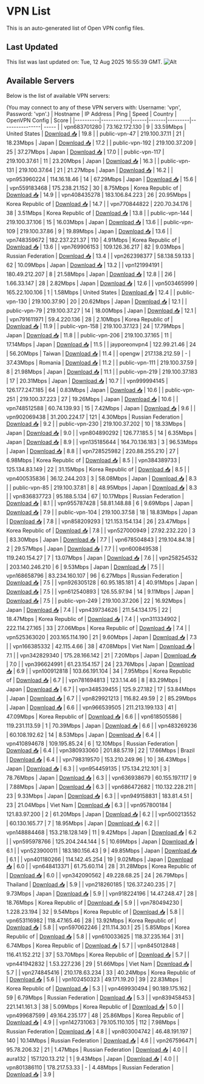# VPN List

This is an auto-generated list of Open VPN config files.

## Last Updated

This list was last updated on: Tue, 12 Aug 2025 16:55:39 GMT.
![Alt](https://repobeats.axiom.co/api/embed/186b98318ef1479477931607c1ad7d823f12451f.svg "Repobeats analytics image")

## Available Servers

Below is the list of available VPN servers:

(You may connect to any of these VPN servers with: Username: 'vpn', Password: 'vpn'.)
| Hostname | IP Address | Ping | Speed | Country | OpenVPN Config | Score |
|----------|------------|------|-------|---------|----------------| ----- |
| vpn683701280 | 73.162.172.130 | 9 | 33.59Mbps | United States | [Download 📥](./configs/server_0_US.ovpn) | 19.8 |
| public-vpn-47 | 219.100.37.11 | 21 | 18.23Mbps | Japan | [Download 📥](./configs/server_1_JP.ovpn) | 17.2 |
| public-vpn-192 | 219.100.37.209 | 25 | 37.27Mbps | Japan | [Download 📥](./configs/server_2_JP.ovpn) | 17.0 |
| public-vpn-117 | 219.100.37.61 | 11 | 23.20Mbps | Japan | [Download 📥](./configs/server_3_JP.ovpn) | 16.3 |
| public-vpn-131 | 219.100.37.64 | 21 | 21.27Mbps | Japan | [Download 📥](./configs/server_4_JP.ovpn) | 16.2 |
| vpn953960224 | 114.16.18.46 | 14 | 67.29Mbps | Japan | [Download 📥](./configs/server_5_JP.ovpn) | 15.6 |
| vpn559183468 | 175.238.21.152 | 30 | 8.75Mbps | Korea Republic of | [Download 📥](./configs/server_6_KR.ovpn) | 14.9 |
| vpn408435278 | 183.106.84.223 | 26 | 20.95Mbps | Korea Republic of | [Download 📥](./configs/server_7_KR.ovpn) | 14.7 |
| vpn770844822 | 220.70.34.176 | 38 | 3.51Mbps | Korea Republic of | [Download 📥](./configs/server_8_KR.ovpn) | 13.8 |
| public-vpn-144 | 219.100.37.106 | 15 | 16.03Mbps | Japan | [Download 📥](./configs/server_9_JP.ovpn) | 13.6 |
| public-vpn-109 | 219.100.37.86 | 9 | 19.89Mbps | Japan | [Download 📥](./configs/server_10_JP.ovpn) | 13.6 |
| vpn748359672 | 182.237.221.37 | 110 | 4.91Mbps | Korea Republic of | [Download 📥](./configs/server_11_KR.ovpn) | 13.6 |
| vpn769906153 | 109.126.36.217 | 82 | 9.03Mbps | Russian Federation | [Download 📥](./configs/server_12_RU.ovpn) | 13.4 |
| vpn262398377 | 58.138.59.133 | 62 | 10.09Mbps | Japan | [Download 📥](./configs/server_13_JP.ovpn) | 13.2 |
| vpn121994191 | 180.49.212.207 | 8 | 21.58Mbps | Japan | [Download 📥](./configs/server_14_JP.ovpn) | 12.8 |
| 2i6 | 1.66.33.147 | 28 | 2.82Mbps | Japan | [Download 📥](./configs/server_15_JP.ovpn) | 12.6 |
| vpn503465999 | 165.22.100.106 | 1 | 1.58Mbps | United States | [Download 📥](./configs/server_16_US.ovpn) | 12.4 |
| public-vpn-130 | 219.100.37.90 | 20 | 20.62Mbps | Japan | [Download 📥](./configs/server_17_JP.ovpn) | 12.1 |
| public-vpn-79 | 219.100.37.27 | 14 | 18.00Mbps | Japan | [Download 📥](./configs/server_18_JP.ovpn) | 12.1 |
| vpn791611971 | 59.4.220.136 | 28 | 2.10Mbps | Korea Republic of | [Download 📥](./configs/server_19_KR.ovpn) | 11.9 |
| public-vpn-158 | 219.100.37.123 | 24 | 17.79Mbps | Japan | [Download 📥](./configs/server_20_JP.ovpn) | 11.8 |
| public-vpn-206 | 219.100.37.165 | 11 | 17.14Mbps | Japan | [Download 📥](./configs/server_21_JP.ovpn) | 11.5 |
| jayporeonvpn4 | 122.99.21.46 | 24 | 56.20Mbps | Taiwan | [Download 📥](./configs/server_22_TW.ovpn) | 11.4 |
| opengw | 217.138.212.59 | - | 37.43Mbps | Romania | [Download 📥](./configs/server_23_RO.ovpn) | 11.2 |
| public-vpn-111 | 219.100.37.59 | 8 | 21.98Mbps | Japan | [Download 📥](./configs/server_24_JP.ovpn) | 11.1 |
| public-vpn-219 | 219.100.37.183 | 17 | 20.31Mbps | Japan | [Download 📥](./configs/server_25_JP.ovpn) | 10.7 |
| vpn999994145 | 126.177.247.185 | 64 | 0.83Mbps | Japan | [Download 📥](./configs/server_26_JP.ovpn) | 10.6 |
| public-vpn-251 | 219.100.37.223 | 27 | 19.26Mbps | Japan | [Download 📥](./configs/server_27_JP.ovpn) | 10.6 |
| vpn748512588 | 60.74.139.93 | 15 | 7.42Mbps | Japan | [Download 📥](./configs/server_28_JP.ovpn) | 9.6 |
| vpn902069438 | 31.200.224.17 | 121 | 4.30Mbps | Russian Federation | [Download 📥](./configs/server_29_RU.ovpn) | 9.2 |
| public-vpn-230 | 219.100.37.202 | 10 | 18.33Mbps | Japan | [Download 📥](./configs/server_30_JP.ovpn) | 9.0 |
| vpn804890292 | 126.77.185.5 | 14 | 6.35Mbps | Japan | [Download 📥](./configs/server_31_JP.ovpn) | 8.9 |
| vpn135185644 | 164.70.136.183 | 3 | 96.53Mbps | Japan | [Download 📥](./configs/server_32_JP.ovpn) | 8.8 |
| vpn728525982 | 220.88.255.210 | 27 | 6.98Mbps | Korea Republic of | [Download 📥](./configs/server_33_KR.ovpn) | 8.5 |
| vpn384389733 | 125.134.83.149 | 22 | 31.15Mbps | Korea Republic of | [Download 📥](./configs/server_34_KR.ovpn) | 8.5 |
| vpn400535836 | 36.12.244.203 | 3 | 58.08Mbps | Japan | [Download 📥](./configs/server_35_JP.ovpn) | 8.3 |
| public-vpn-85 | 219.100.37.81 | 8 | 48.95Mbps | Japan | [Download 📥](./configs/server_36_JP.ovpn) | 8.3 |
| vpn836837723 | 95.188.5.134 | 67 | 10.17Mbps | Russian Federation | [Download 📥](./configs/server_37_RU.ovpn) | 8.1 |
| vpn955787428 | 58.81.148.88 | 6 | 9.69Mbps | Japan | [Download 📥](./configs/server_38_JP.ovpn) | 7.9 |
| public-vpn-104 | 219.100.37.58 | 18 | 18.83Mbps | Japan | [Download 📥](./configs/server_39_JP.ovpn) | 7.8 |
| vpn858209293 | 121.153.154.134 | 26 | 23.47Mbps | Korea Republic of | [Download 📥](./configs/server_40_KR.ovpn) | 7.8 |
| vpn527000949 | 27.92.232.220 | 3 | 83.30Mbps | Japan | [Download 📥](./configs/server_41_JP.ovpn) | 7.7 |
| vpn678504843 | 219.104.84.18 | 2 | 29.57Mbps | Japan | [Download 📥](./configs/server_42_JP.ovpn) | 7.7 |
| vpn600849538 | 119.240.154.27 | 7 | 13.07Mbps | Japan | [Download 📥](./configs/server_43_JP.ovpn) | 7.6 |
| vpn258254532 | 203.140.246.210 | 6 | 9.53Mbps | Japan | [Download 📥](./configs/server_44_JP.ovpn) | 7.5 |
| vpn168658796 | 83.234.160.107 | 96 | 6.27Mbps | Russian Federation | [Download 📥](./configs/server_45_RU.ovpn) | 7.5 |
| vpn926305128 | 60.95.185.181 | 4 | 40.91Mbps | Japan | [Download 📥](./configs/server_46_JP.ovpn) | 7.5 |
| vpn612540893 | 126.55.97.94 | 14 | 9.11Mbps | Japan | [Download 📥](./configs/server_47_JP.ovpn) | 7.5 |
| public-vpn-249 | 219.100.37.206 | 22 | 16.92Mbps | Japan | [Download 📥](./configs/server_48_JP.ovpn) | 7.4 |
| vpn439734626 | 211.54.134.175 | 22 | 18.47Mbps | Korea Republic of | [Download 📥](./configs/server_49_KR.ovpn) | 7.4 |
| vpn311334902 | 222.114.27.165 | 33 | 27.06Mbps | Korea Republic of | [Download 📥](./configs/server_50_KR.ovpn) | 7.4 |
| vpn525363020 | 203.165.114.190 | 21 | 9.60Mbps | Japan | [Download 📥](./configs/server_51_JP.ovpn) | 7.3 |
| vpn166385332 | 42.115.4.66 | 38 | 47.08Mbps | Viet Nam | [Download 📥](./configs/server_52_VN.ovpn) | 7.1 |
| vpn342829340 | 175.28.166.142 | 21 | 7.20Mbps | Japan | [Download 📥](./configs/server_53_JP.ovpn) | 7.0 |
| vpn396624991 | 61.23.154.157 | 24 | 23.76Mbps | Japan | [Download 📥](./configs/server_54_JP.ovpn) | 6.9 |
| vpn100912818 | 103.66.191.104 | 34 | 7.95Mbps | Korea Republic of | [Download 📥](./configs/server_55_KR.ovpn) | 6.7 |
| vpn781694813 | 123.1.14.46 | 8 | 83.29Mbps | Japan | [Download 📥](./configs/server_56_JP.ovpn) | 6.7 |
| vpn348539455 | 125.9.27.182 | 17 | 53.84Mbps | Japan | [Download 📥](./configs/server_57_JP.ovpn) | 6.7 |
| vpn829921213 | 116.82.49.59 | 2 | 85.29Mbps | Japan | [Download 📥](./configs/server_58_JP.ovpn) | 6.6 |
| vpn966539505 | 211.213.199.133 | 41 | 47.09Mbps | Korea Republic of | [Download 📥](./configs/server_59_KR.ovpn) | 6.6 |
| vpn618505586 | 119.231.113.59 | 1 | 70.39Mbps | Japan | [Download 📥](./configs/server_60_JP.ovpn) | 6.6 |
| vpn483269236 | 60.108.192.62 | 14 | 8.53Mbps | Japan | [Download 📥](./configs/server_61_JP.ovpn) | 6.4 |
| vpn410894678 | 109.195.85.24 | 6 | 12.10Mbps | Russian Federation | [Download 📥](./configs/server_62_RU.ovpn) | 6.4 |
| vpn380933060 | 201.88.57.19 | 22 | 17.66Mbps | Brazil | [Download 📥](./configs/server_63_BR.ovpn) | 6.4 |
| vpn798319570 | 153.210.249.96 | 10 | 36.43Mbps | Japan | [Download 📥](./configs/server_64_JP.ovpn) | 6.3 |
| vpn954459135 | 175.134.212.101 | 3 | 78.76Mbps | Japan | [Download 📥](./configs/server_65_JP.ovpn) | 6.3 |
| vpn636938679 | 60.155.197.117 | 9 | 7.88Mbps | Japan | [Download 📥](./configs/server_66_JP.ovpn) | 6.3 |
| vpn686472682 | 110.132.228.211 | 23 | 9.33Mbps | Japan | [Download 📥](./configs/server_67_JP.ovpn) | 6.3 |
| vpn949158831 | 183.81.4.51 | 23 | 21.04Mbps | Viet Nam | [Download 📥](./configs/server_68_VN.ovpn) | 6.3 |
| vpn957800184 | 121.83.97.200 | 2 | 61.20Mbps | Japan | [Download 📥](./configs/server_69_JP.ovpn) | 6.2 |
| vpn500213552 | 60.130.165.77 | 7 | 18.95Mbps | Japan | [Download 📥](./configs/server_70_JP.ovpn) | 6.2 |
| vpn148884468 | 153.218.128.149 | 11 | 9.42Mbps | Japan | [Download 📥](./configs/server_71_JP.ovpn) | 6.2 |
| vpn595978766 | 125.204.244.144 | 5 | 10.69Mbps | Japan | [Download 📥](./configs/server_72_JP.ovpn) | 6.1 |
| vpn523900011 | 183.180.156.43 | 9 | 49.85Mbps | Japan | [Download 📥](./configs/server_73_JP.ovpn) | 6.1 |
| vpn401180266 | 114.142.45.254 | 19 | 9.02Mbps | Japan | [Download 📥](./configs/server_74_JP.ovpn) | 6.0 |
| vpn648413371 | 61.75.60.114 | 28 | 31.28Mbps | Korea Republic of | [Download 📥](./configs/server_75_KR.ovpn) | 6.0 |
| vpn342090562 | 49.228.68.25 | 24 | 26.79Mbps | Thailand | [Download 📥](./configs/server_76_TH.ovpn) | 5.9 |
| vpn218260185 | 126.37.240.235 | 7 | 9.73Mbps | Japan | [Download 📥](./configs/server_77_JP.ovpn) | 5.9 |
| vpn918224196 | 14.47.248.47 | 28 | 18.76Mbps | Korea Republic of | [Download 📥](./configs/server_78_KR.ovpn) | 5.9 |
| vpn780494230 | 1.228.23.194 | 32 | 9.54Mbps | Korea Republic of | [Download 📥](./configs/server_79_KR.ovpn) | 5.8 |
| vpn653116982 | 118.47.165.46 | 28 | 13.92Mbps | Korea Republic of | [Download 📥](./configs/server_80_KR.ovpn) | 5.8 |
| vpn597062246 | 211.114.30.1 | 25 | 5.85Mbps | Korea Republic of | [Download 📥](./configs/server_81_KR.ovpn) | 5.8 |
| vpn610033625 | 118.37.235.164 | 31 | 6.74Mbps | Korea Republic of | [Download 📥](./configs/server_82_KR.ovpn) | 5.7 |
| vpn845012848 | 116.41.152.212 | 37 | 53.70Mbps | Korea Republic of | [Download 📥](./configs/server_83_KR.ovpn) | 5.7 |
| vpn441942832 | 1.53.227.236 | 29 | 51.66Mbps | Viet Nam | [Download 📥](./configs/server_84_VN.ovpn) | 5.7 |
| vpn274845416 | 210.178.63.234 | 33 | 40.24Mbps | Korea Republic of | [Download 📥](./configs/server_85_KR.ovpn) | 5.6 |
| vpn102450323 | 49.171.19.20 | 39 | 22.83Mbps | Korea Republic of | [Download 📥](./configs/server_86_KR.ovpn) | 5.3 |
| vpn469930494 | 90.189.175.162 | 59 | 6.79Mbps | Russian Federation | [Download 📥](./configs/server_87_RU.ovpn) | 5.3 |
| vpn839458453 | 221.141.161.3 | 38 | 5.09Mbps | Korea Republic of | [Download 📥](./configs/server_88_KR.ovpn) | 5.0 |
| vpn499687599 | 49.164.235.177 | 48 | 25.86Mbps | Korea Republic of | [Download 📥](./configs/server_89_KR.ovpn) | 4.9 |
| vpn142731063 | 79.105.110.105 | 112 | 7.98Mbps | Russian Federation | [Download 📥](./configs/server_90_RU.ovpn) | 4.8 |
| vpn803004742 | 46.48.191.197 | 140 | 10.14Mbps | Russian Federation | [Download 📥](./configs/server_91_RU.ovpn) | 4.6 |
| vpn267596471 | 95.78.206.32 | 21 | 1.47Mbps | Russian Federation | [Download 📥](./configs/server_92_RU.ovpn) | 4.0 |
| aura132 | 157.120.13.212 | 1 | 9.43Mbps | Japan | [Download 📥](./configs/server_93_JP.ovpn) | 4.0 |
| vpn801386110 | 178.217.53.33 | - | 4.48Mbps | Russian Federation | [Download 📥](./configs/server_94_RU.ovpn) | 3.9 |
